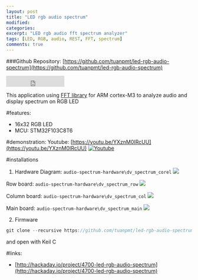 ```yaml
---
layout: post
title: "LED rgb audio spectrum"
modified:
categories:
excerpt: "LED rgb audio fft spectrum analyzer"
tags: [LED, RGB, audio, REST, FFT, spectrum]
comments: true
---
```


###Github Repository: [https://github.com/tuanpmt/led-rgb-audio-spectrum](https://github.com/tuanpmt/led-rgb-audio-spectrum)
<iframe src="https://ghbtns.com/github-btn.html?user=tuanpmt&repo=led-rgb-audio-spectrum&type=fork&count=true&size=large" frameborder="0" scrolling="0" width="158px" height="30px"></iframe>
<br/>

This application using [FFT library](http://www.embeddedsignals.com/ARM.htm) for ARM cortex-M3 to analyze audio and display spectrum on RGB LED

#features:
- 16x32 RGB LED
- MCU: STM32F103C8T6

#demonstration:
Youtube: [https://youtu.be/YXznM0IRcUU](https://youtu.be/YXznM0IRcUU)
[![Youtube](http://img.youtube.com/vi/YXznM0IRcUU/0.jpg)](https://youtu.be/YXznM0IRcUU)

#installations
1. Hardware Diagram: ```audio-spectrum-hardware\dv_spectrum_corel```
![](images/dv_spectrum.png)

Row board: ```audio-spectrum-hardware\dv_spectrum_row```
![](images/row.png)

Column board: ```audio-spectrum-hardware\dv_spectrum_col```
![](images/col.png)

Main board: ```audio-spectrum-hardware\dv_spectrum_main```
![](images/controller.png)

2. Firmware
```c
git clone --recursive https://github.com/tuanpmt/led-rgb-audio-spectrum.git
```

and open with Keil C


#links:
- [http://hackaday.io/project/4700-led-rgb-audio-spectrum](http://hackaday.io/project/4700-led-rgb-audio-spectrum)
